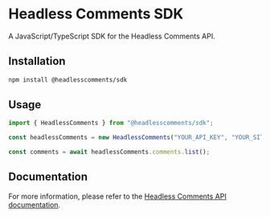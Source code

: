 # Headless Comments SDK

A JavaScript/TypeScript SDK for the Headless Comments API.

## Installation

```bash
npm install @headlesscomments/sdk
```

## Usage

```typescript
import { HeadlessComments } from "@headlesscomments/sdk";

const headlessComments = new HeadlessComments("YOUR_API_KEY", "YOUR_SITE_ID");

const comments = await headlessComments.comments.list();
```

## Documentation

For more information, please refer to the [Headless Comments API documentation](https://docs.headlesscomments.io/).

